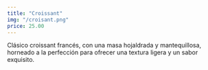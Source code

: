 ```yaml
---
title: "Croissant"
img: "/croisant.png"
price: 25.00
---
```


Clásico croissant francés, con una masa hojaldrada y mantequillosa, horneado a la perfección para ofrecer una textura ligera y un sabor exquisito.
